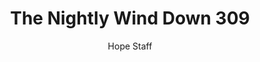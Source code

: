 ---
image: /assets/img/nwd/309_nwd_proverbs_3_5_erv.png
title: The Nightly Wind Down 309
categories:
  - The Nightly Wind Down
author: Hope Staff
notes: The Nightly Wind Down 309
embed: >-
  EMBED_GOES_HERE
transcript: >-
  SOME LINES OF TEXT START HERE
---